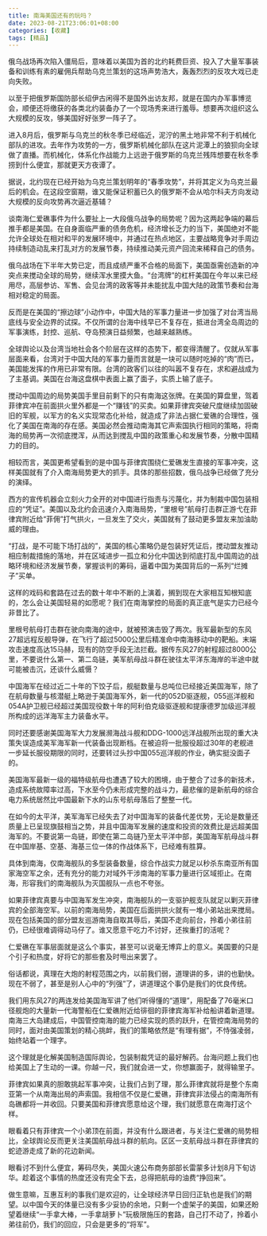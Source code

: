```yaml
---
title: 南海美国还有的玩吗？
date: 2023-08-21T23:06:01+08:00
categories: [收藏]
tags: [精品]
---
```


俄乌战场再次陷入僵局后，意味着以美国为首的北约耗费巨资、投入了大量军事装备和训练有素的雇佣兵帮助乌克兰策划的这场声势浩大，轰轰烈烈的反攻大戏已走向失败。

以至于把俄罗斯国防部长绍伊古闲得不是国外出访友邦，就是在国内办军事博览会，顺便还将缴获的各类北约装备办了一个现场秀来进行羞辱。想要再次组织这么大规模的反攻，够美国好好张罗一阵子了。


进入8月后，俄罗斯与乌克兰的秋冬季已经临近，泥泞的黑土地非常不利于机械化部队的进攻。去年作为攻势的一方，俄罗斯机械化部队在这片泥潭上的狼狈向全球做了直播。而机械化，体系化作战能力上远逊于俄罗斯的乌克兰残阵想要在秋冬季捞到什么便宜，那就更天方夜谭了。

据说，北约现在已经开始为乌克兰策划明年的“春季攻势”，并将其定义为乌克兰最后的机会。在这段空窗期，谁又能保证积蓄已久的俄罗斯不会从哈尔科夫方向发动大规模的反向攻势再次逼近基辅？

谈南海仁爱礁事件为什么要扯上一大段俄乌战争的局势呢？因为这两起争端的幕后推手都是美国。在自身面临严重的债务危机，经济增长乏力的当下，美国绝对不能允许全球处在相对和平的发展环境中，并通过在热点地区，主要战略竞争对手周边持续制造动乱来打乱对方的发展节奏，持续推动美元资产回流来稀释自己的债务。

俄乌战场在下半年大势已定，而且成绩严重不合格的局面下，美国亟需创造新的冲突点来搅动全球的局势，继续浑水里摸大鱼。“台湾牌”的杠杆美国在今年以来已经用尽，高层参访、军售、会见台湾的政客等并未能扰乱中国大陆的政策节奏和台海相对稳定的局面。

反而是在美国的“擦边球”小动作中，中国大陆的军事力量进一步加强了对台湾当局底线与安全边界的试探。不仅所谓的台海中线早已不复存在，抵进台湾全岛周边的军事演练，封控、巡航、夺岛预演日益频繁，也越来越熟练。

全球舆论以及台湾当地社会各个阶层在这样的态势下，都变得清醒了。仅就从军事层面来看，台湾对于中国大陆的军事力量而言就是一块可以随时吃掉的“肉”而已，美国能发挥的作用已非常有限。台湾的政客们以往的叫嚣不复存在，求和避战成为了主基调。美国在台海这盘棋中表面上赢了面子，实质上输了底子。

搅动中国周边的局势美国手里目前剩下的只有南海这张牌。在美国的算盘里，驾着菲律宾冲在前面拱火里外都是一个“赚钱”的买卖。如果菲律宾突破尺度继续加固破旧的军舰，以军方的名义实现常态化补给，就造成了非法占据仁爱礁的合理性，强化了美国在南海的存在感。美国必然会推动南海其它声索国执行相同的策略，将南海的局势再一次彻底搅浑，从而达到搅乱中国的政策重心和发展节奏，分散中国精力的目的。

相较而言，美国更希望看到的是中国与菲律宾围绕仁爱礁发生直接的军事冲突，这样美国就有了介入南海局势更大的抓手。具体的那些招数，俄乌战争已经做了充分的演绎。

西方的宣传机器会立刻火力全开的对中国进行指责与污蔑化，并为制裁中国包装相应的“凭证”。美国以及北约会迅速介入南海局势，“里根号”航母打击群正游弋在菲律宾附近给“菲佣”打气拱火，一旦发生了交火，美国就有了鼓动更多盟友来加油助威的理由。

“打战，是不可能下场打战的”，美国的核心策略仍是包装好凭证后，搅动盟友推动相应制裁措施的落地，并在区域进步一孤立和分化中国达到彻底打乱中国周边的战略环境和经济发展节奏，掌握谈判的筹码，逼着中国为美国背后的一系列“烂摊子”买单。

这样的戏码和套路在过去的数十年中不断的上演着，搁到现在大家相互知根知底的，怎么会让美国轻易的如愿呢？我们在南海掌控的局面的真正底气是实力已经今非昔比了。

里根号航母打击群在驶向南海的途中，就被预演击毁了两次。我军最新型的东风27超远程反舰导弹，在飞行了超过5000公里后精准命中南海移动中的靶船。末端攻击速度高达15马赫，现有的防空手段无法拦截。据传东风27的射程超过8000公里，不要说什么第一、第二岛链，美军航母战斗群在驶往太平洋东海岸的半途中就可能被击沉，还谈什么威慑？

中国海军在经过近二十年的下饺子后，舰艇数量与总吨位已经接近美国海军，除了在航母数量与核潜艇上略逊于美国海军外，新一代的052D驱逐舰，055巡洋舰和054A护卫舰已经超过美国现役数十年的阿利伯克级驱逐舰和提康德罗加级巡洋舰所构成的远洋海军主力装备水平。

同时还要感谢美国海军大力发展濒海战斗舰和DDG-1000远洋战舰所出现的重大决策失误造成美军海军新一代装备出现断档。在被迫将一批服役超过30年的老舰进一步延长服役期限的同时，还要转过头抄中国055巡洋舰的作业，确实挺没面子的。

美国海军最新一级的福特级航母也遭遇了较大的困境，由于整合了过多的新技术，造成系统故障率过高，下水至今仍未形成完整的战斗力，最悲催的是新航母的综合电力系统居然比中国最新下水的山东号航母落后了整整一代。

在如今的太平洋，美军海军已经失去了对中国海军的装备代差优势，无论是数量还质量上已呈现旗鼓相当之势，并且中国海军发展的速度和投资的效费比是远超美国海军的。不要说第一岛链，即使在第二岛链乃至太平洋中部，美国海军航母战斗群在中国岸基、空基、海基三位一体的作战体系下，已经难有胜算。

具体到南海，仅南海舰队的多型装备数量，综合作战实力就足以秒杀东南亚所有国家海空军之余，还有充分的能力对域外干涉南海的军事力量进行区域拒止。在南海，形容我们的南海舰队为灭国舰队一点也不夸张。


如果菲律宾真要与中国海军发生冲突，南海舰队的一支驱护舰支队就足以剿灭菲律宾的全部海空军。以前的南海局势，美国在后面拱拱火就有一堆小弟站出来搅局。现在包括美国的部分盟友巡游南海自取其辱后，美国不走向前台，拎着小弟往前仍，已经很难调得动马仔了。谁又愿意干吃力不讨好，还挨重打的活呢？

仁爱礁在军事层面就是这么个事实，甚至可以说毫无博弈上的意义。美国要的只是个引子和热度，好将它的那些套及时甩出来罢了。

俗话都说，真理在大炮的射程范围之内，以前我们弱，道理讲的多，讲的也勤快。现在不弱了，甚至是别人心中的“列强”了，讲道理这个事仍是我们的优良传统。

我们用东风27的两连发给美国海军讲了他们听得懂的“道理”，用配备了76毫米口径舰炮的大量新一代海警船在仁爱礁附近给徘徊的菲律宾海军补给船讲着新道理。南海三大岛建成后，中国管控南海的能力已经实现的质的跃升，在管控南海局势的同时，面对由美国策划的精心挑衅，我们的策略依然是“有理有据”，不恃强凌弱，始终站着一个理字。

这个理就是化解美国制造国际舆论，包装制裁凭证的最好解药。台海问题上我们也给美国上了生动的一课。你越一尺，我们就会进一丈，你想赢面子，就得输里子。

菲律宾如果真的胆敢挑起军事冲突，让我们占到了理，那么菲律宾就将是整个东南亚第一个从南海出局的声索国。我相信不仅是仁爱礁，菲律宾非法侵占的南海所有岛礁都将一并收回。只要美国和菲律宾愿意给这个理，我们就愿意在南海打这个样。

眼看着只有菲律宾一个小弟顶在前面，并没有什么跟进者，与关注仁爱礁的局势相比，全球舆论反而更关注美国航母战斗群的航向。区区一支航母战斗群在菲律宾的蛇迹游走成了新的花边新闻。

眼看讨不到什么便宜，筹码尽失，美国火速公布商务部部长雷蒙多计划8月下旬访华。趁着这个事情的热度还没有完全下去，总得把航母的油费“挣回来”。

做生意嘛，互惠互利的事我们是欢迎的，让全球经济早日回归正轨也是我们的期望。以中国今天的体量已没有多少妥协的余地，只剩一个虚架子的美国，如果还盼望着继续“一手拿大棒，一手拿胡萝卜”玩极限施压的套路，自己打不动了，拎着小弟往前仍，我们的回应，只会是更多的“将军”。